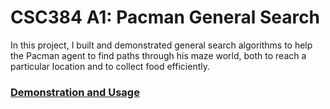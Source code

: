 # CSC384 A1: Pacman General Search
In this project, I built and demonstrated general search algorithms to help the Pacman agent to find paths through his maze world, both to reach a particular location and to collect food efficiently.

### [Demonstration and Usage](https://github.com/rlllam/Pacman-General-Search-Algorithms-Visualizer/blob/main/A1-instructions.pdf)
